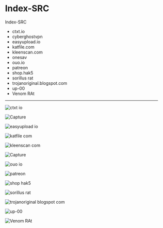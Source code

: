 # Index-SRC
Index-SRC

- ctxt.io
- cyberghostvpn
- easyupload.io
- katfile.com
- kleenscan.com
- onesav
- ouo.io
- patreon
- shop.hak5
- sorillus rat
- trojanoriginal.blogspot.com
- up-00
- Venom RAt
-- --


![ctxt io](https://user-images.githubusercontent.com/74623428/209480402-59854dde-32d2-4566-b624-03b436d612bc.PNG)

![Capture](https://user-images.githubusercontent.com/74623428/209480404-1de228ff-f758-45d4-a6c6-81f10cbe4086.PNG)

![easyupload io](https://user-images.githubusercontent.com/74623428/209480413-8a6c28dc-a6f5-49e9-a961-48f83c2a3a9e.PNG)

![katfile com](https://user-images.githubusercontent.com/74623428/209480416-a4d53dbd-f967-4a1e-91fc-d02f28c6a5fa.PNG)

![kleenscan com](https://user-images.githubusercontent.com/74623428/209480419-deebe29e-5428-4c63-bacf-66d33b4d0aa1.PNG)

![Capture](https://user-images.githubusercontent.com/74623428/209480422-41a168be-18ef-4a79-8b80-a1749ad8ec7a.PNG)

![ouo io](https://user-images.githubusercontent.com/74623428/209480425-13040f56-9999-4d16-b52f-5a6556e89a96.PNG)

![patreon](https://user-images.githubusercontent.com/74623428/209480426-0918ad63-c995-4600-9e13-689f091b9258.PNG)

![shop hak5](https://user-images.githubusercontent.com/74623428/209480430-2eb2c1ae-4e51-4e2f-8c5f-0ea08f1ccdb3.PNG)

![sorillus rat](https://user-images.githubusercontent.com/74623428/209480435-6ee7fa1b-17e4-4933-923f-e18876c01576.PNG)

![trojanoriginal blogspot com](https://user-images.githubusercontent.com/74623428/209480437-86e29313-96f3-4c3e-a2da-30031094cbfb.PNG)

![up-00](https://user-images.githubusercontent.com/74623428/209480438-68836afb-b75e-419f-ac58-308c7cfe6d43.PNG)

![Venom RAt](https://user-images.githubusercontent.com/74623428/209480440-e7b361fe-b5b8-4062-bb6e-9411992d0675.PNG)
